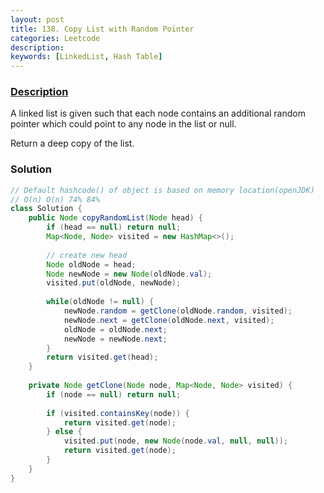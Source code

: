 ```yaml
---
layout: post
title: 138. Copy List with Random Pointer
categories: Leetcode
description: 
keywords: [LinkedList, Hash Table]
---
```

### [Description]()
A linked list is given such that each node contains an additional random pointer which could point to any node in the list or null.

Return a deep copy of the list.

### Solution


```java
// Default hashcode() of object is based on memory location(openJDK)
// O(n) O(n) 74% 84%
class Solution {
    public Node copyRandomList(Node head) {        
        if (head == null) return null;
        Map<Node, Node> visited = new HashMap<>();
        
        // create new head
        Node oldNode = head;
        Node newNode = new Node(oldNode.val);
        visited.put(oldNode, newNode);
        
        while(oldNode != null) {
            newNode.random = getClone(oldNode.random, visited);
            newNode.next = getClone(oldNode.next, visited);
            oldNode = oldNode.next;
            newNode = newNode.next;
        }
        return visited.get(head);
    }
    
    private Node getClone(Node node, Map<Node, Node> visited) {
        if (node == null) return null;
        
        if (visited.containsKey(node)) {
            return visited.get(node);
        } else {
            visited.put(node, new Node(node.val, null, null));
            return visited.get(node);
        }
    }
}
```
